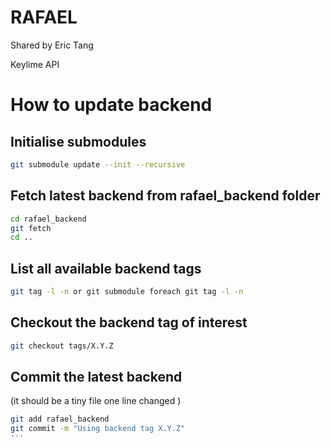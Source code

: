 # RAFAEL
Shared by Eric Tang

Keylime API
# How to update backend

## Initialise submodules
```bash
git submodule update --init --recursive
```
## Fetch latest backend from rafael_backend folder
```bash
cd rafael_backend
git fetch
cd ..
```

## List all available backend tags
```bash
git tag -l -n or git submodule foreach git tag -l -n
```

## Checkout the backend tag of interest
```bash
git checkout tags/X.Y.Z
```

## Commit the latest backend
(it should be a tiny file one line changed )
```bash
git add rafael_backend
git commit -m "Using backend tag X.Y.Z"
'''
